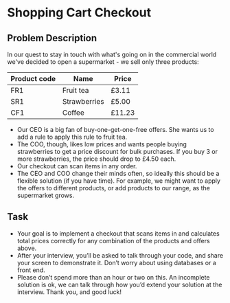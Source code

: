 # Shopping Cart Checkout
## Problem Description
In our quest to stay in touch with what's going on in the commercial world we've decided to open a supermarket - we sell only three products:

| Product code | Name | Price  |
| ------------- | ------------- | ------------- |
| FR1  | Fruit tea  | £3.11  |
| SR1  | Strawberries  | £5.00  |
| CF1  | Coffee  | £11.23  |

- Our CEO is a big fan of buy-one-get-one-free offers. She wants us to add a rule to apply this rule to fruit tea.
- The COO, though, likes low prices and wants people buying strawberries to get a price discount for bulk purchases. If you buy 3 or more strawberries, the price should drop to £4.50 each.
- Our checkout can scan items in any order.
- The CEO and COO change their minds often, so ideally this should be a flexible solution (if you have time). For example, we might want to apply the offers to different products, or add products to our range, as the supermarket grows.

## Task
- Your goal is to implement a checkout that scans items in and calculates total prices correctly for any combination of the products and offers above.
- After your interview, you’ll be asked to talk through your code, and share your screen to demonstrate it. Don’t worry about using databases or a front end.
- Please don’t spend more than an hour or two on this. An incomplete solution is ok, we can talk through how you’d extend your solution at the interview. Thank you, and good luck!